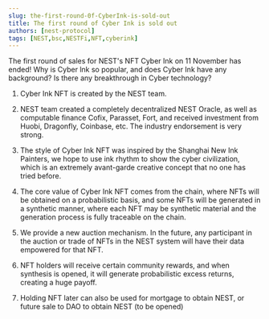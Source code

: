 ```yaml
---
slug: the-first-round-0f-CyberInk-is-sold-out
title: The first round of Cyber Ink is sold out
authors: [nest-protocol]
tags: [NEST,bsc,NESTFi,NFT,cyberink]
---
```



The first round of sales for NEST's NFT Cyber Ink on 11 November has ended!
Why is Cyber lnk so popular, and does Cyber Ink have any background?
Is there any breakthrough in Cyber technology?

1. Cyber Ink NFT is created by the NEST team.

2. NEST team created a completely decentralized NEST Oracle, as well as computable finance Cofix, Parasset, Fort, and received investment from Huobi, Dragonfly, Coinbase, etc. The industry endorsement is very strong.

3. The style of Cyber Ink NFT was inspired by the Shanghai New Ink Painters, we hope to use ink rhythm to show the cyber civilization, which is an extremely avant-garde creative concept that no one has tried before.

4. The core value of Cyber Ink NFT comes from the chain, where NFTs will be obtained on a probabilistic basis, and some NFTs will be generated in a synthetic manner, where each NFT may be synthetic material and the generation process is fully traceable on the chain.

5. We provide a new auction mechanism. In the future, any participant in the auction or trade of NFTs in the NEST system will have their data empowered for that NFT.

6. NFT holders will receive certain community rewards, and when synthesis is opened, it will generate probabilistic excess returns, creating a huge payoff.

7. Holding NFT later can also be used for mortgage to obtain NEST, or future sale to DAO to obtain NEST (to be opened)

